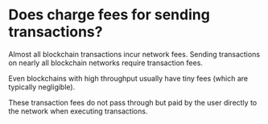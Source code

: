 # Does charge fees for sending transactions?

Almost all blockchain transactions incur network fees. Sending transactions on nearly all blockchain networks require transaction fees.

Even blockchains with high throughput usually have tiny fees (which are typically negligible).

These transaction fees do not pass through but paid by the user directly to the network when executing transactions.
